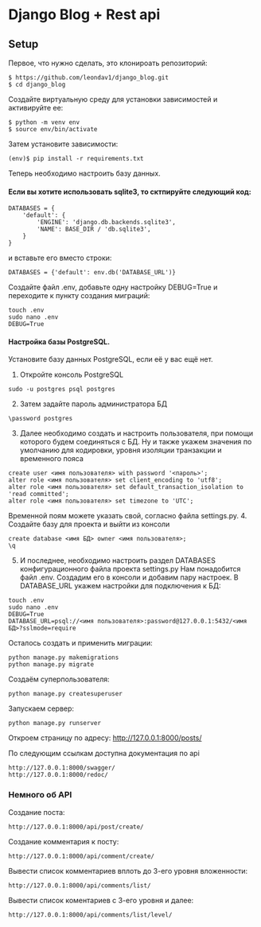 # Django Blog + Rest api

## Setup

Первое, что нужно сделать, это клонироать репозиторий:
```angular2html
$ https://github.com/leondav1/django_blog.git
$ cd django_blog
```
Создайте виртуальную среду для установки зависимостей и активируйте ее:
```angular2html
$ python -m venv env
$ source env/bin/activate
```
Затем установите зависимости:
```angular2html
(env)$ pip install -r requirements.txt
```
Теперь необходимо настроить базу данных.
#### Если вы хотите использовать sqlite3, то сктпируйте следующий код:
```angular2html
DATABASES = {
    'default': {
        'ENGINE': 'django.db.backends.sqlite3',
        'NAME': BASE_DIR / 'db.sqlite3',
    }
}
```
и вставьте его вместо строки:
```angular2html
DATABASES = {'default': env.db('DATABASE_URL')}
```
Создайте файл .env, добавьте одну настройку DEBUG=True и переходите к пункту создания миграций:
```angular2html
touch .env
sudo nano .env
DEBUG=True
```
#### Настройка базы PostgreSQL.
Установите базу данных PostgreSQL, если её у вас ещё нет.
1. Откройте консоль PostgreSQL
```angular2html
sudo -u postgres psql postgres
```
2. Затем задайте пароль администратора БД
```angular2html
\password postgres
```
3. Далее необходимо создать и настроить пользователя, при помощи которого будем соединяться с БД. Ну и также укажем значения по умолчанию для кодировки, уровня изоляции транзакции и временного пояса
```angular2html
create user <имя пользователя> with password '<пароль>';
alter role <имя пользователя> set client_encoding to 'utf8';
alter role <имя пользователя> set default_transaction_isolation to 'read committed';
alter role <имя пользователя> set timezone to 'UTC';
```
Временной поям можете указать свой, согласно файла settings.py.
4. Создайте базу для проекта и выйти из консоли
```angular2html
create database <имя БД> owner <имя пользователя>;
\q
```
5. И последнее, необходимо настроить раздел DATABASES конфигурационного файла проекта settings.py
Нам понадобится файл .env. Создадим его в консоли и добавим пару настроек.
В DATABASE_URL укажем настройки для подключения к БД:
```angular2html
touch .env
sudo nano .env
DEBUG=True
DATABASE_URL=psql://<имя пользователя>:password@127.0.0.1:5432/<имя БД>?sslmode=require
```
Осталось создать и применить миграции:
```angular2html
python manage.py makemigrations
python manage.py migrate
```
Создаём суперпользователя:
```angular2html
python manage.py createsuperuser
```
Запускаем сервер:
```angular2html
python manage.py runserver
```
Откроем страницу по адресу: http://127.0.0.1:8000/posts/

По следующим ссылкам доступна документация по api
```angular2html
http://127.0.0.1:8000/swagger/
http://127.0.0.1:8000/redoc/
```

### Немного об API
Создание поста:
```angular2html
http://127.0.0.1:8000/api/post/create/
```
Создание комментария к посту:
```angular2html
http://127.0.0.1:8000/api/comment/create/
```
Вывести список комментариев вплоть до 3-его уровня вложенности:
```angular2html
http://127.0.0.1:8000/api/comments/list/
```
Вывести список коментариев с 3-его уровня и далее:
```angular2html
http://127.0.0.1:8000/api/comments/list/level/
```
